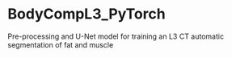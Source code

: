 # BodyCompL3_PyTorch
Pre-processing and U-Net model for training an L3 CT automatic segmentation of fat and muscle
